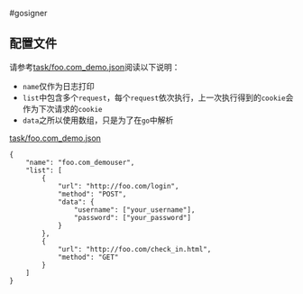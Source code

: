 #gosigner

## 配置文件

请参考[task/foo.com_demo.json](task/foo.com_demo.json)阅读以下说明：

- `name`仅作为日志打印
- `list`中包含多个`request`，每个`request`依次执行，上一次执行得到的`cookie`会作为下次请求的`cookie`
- `data`之所以使用数组，只是为了在`go`中解析

[task/foo.com_demo.json](task/foo.com_demo.json)

```
{
	"name": "foo.com_demouser",
	"list": [
		{
			"url": "http://foo.com/login",
			"method": "POST",
			"data": {
				"username": ["your_username"],
				"password": ["your_password"]
			}
		}, 
		{
			"url": "http://foo.com/check_in.html",
			"method": "GET"
		}
	]
}

```